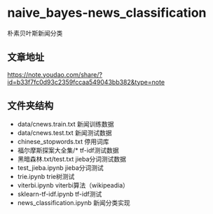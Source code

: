 # naive_bayes-news_classification
朴素贝叶斯新闻分类


## 文章地址

https://note.youdao.com/share/?id=b33f7fc0d93c2359fccaa549043bb382&type=note

## 文件夹结构
- data/cnews.train.txt      新闻训练数据
- data/cnews.test.txt       新闻测试数据
- chinese_stopwords.txt     停用词库
- 福尔摩斯探案大全集/*      tf-idf测试数据
- 黑暗森林.txt/test.txt     jieba分词测试数据
- test_jieba.ipynb          jieba分词测试
- trie.ipynb                trie树测试
- viterbi.ipynb             viterbi算法（wikipeadia）
- sklearn-tf-idf.ipynb      tf-idf测试
- news_classification.ipynb 新闻分类实现

